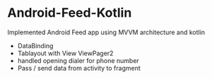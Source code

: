 # Android-Feed-Kotlin

Implemented Android Feed app using MVVM architecture and kotlin
- DataBinding 
- Tablayout with View ViewPager2
- handled opening dialer for phone number
- Pass / send data from activity to fragment

